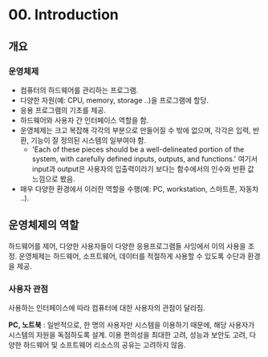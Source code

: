 # 00. Introduction

## 개요
### 운영체제
- 컴퓨터의 하드웨어를 관리하는 프로그램. 
- 다양한 자원(예: CPU, memory, storage ..)을 프로그램에 할당.
- 응용 프로그램의 기초를 제공.
- 하드웨어와 사용자 간 인터페이스 역할을 함. 
- 운영체제는 크고 복잡해 각각의 부분으로 만들어질 수 밖에 없으며, 각각은 입력, 반환, 기능이 잘 정의된 시스템의 일부여야 함.
    - 'Each of these pieces should be a well-delineated portion of the system, with carefully defined inputs, outputs, and functions.' 여기서 input과 output은 사용자의 입출력이라기 보다는 함수에서의 인수와 반환 값 느낌으로 봤음.
- 매우 다양한 환경에서 이러한 역할을 수행(예: PC, workstation, 스마트폰, 자동차 ..).

## 운영체제의 역할
하드웨어를 제어, 다양한 사용자들이 다양한 응용프로그램들 사잉에서 이의 사용을 조정.
운영체제는 하드웨어, 소프트웨어, 데이터를 적절하게 사용할 수 있도록 수단과 환경을 제공.

### 사용자 관점
사용하는 인터페이스에 따라 컴퓨터에 대한 사용자의 관점이 달라짐.

__PC, 노트북__ : 일반적으로, 한 명의 사용자만 시스템을 이용하기 때문에, 해당 사용자가 시스템의 자원을 독점하도록 설계. 이용 편의성을 최대한 고려, 성능과 보안도 고려, 다양한 하드웨어 및 소프트웨어 리소스의 공유는 고려하지 않음.